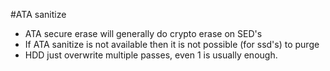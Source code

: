 #ATA sanitize
- ATA secure erase will generally do crypto erase on SED's
- If ATA sanitize is not available then it is not possible (for ssd's) to purge
- HDD just overwrite multiple passes, even 1 is usually enough.